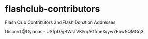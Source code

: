 # flashclub-contributors
Flash Club Contributors and Flash Donation Addresses

Discord @Gyianas  - USfpD7gBWsTVKMqAGfmeXqyw7EbwNQMGq3
